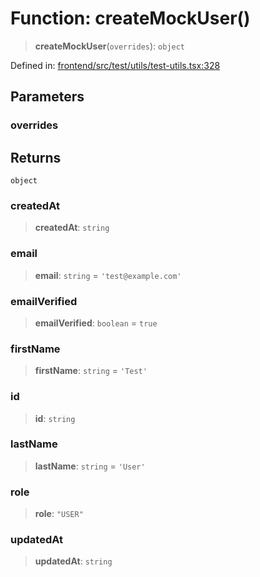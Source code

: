 # Function: createMockUser()

> **createMockUser**(`overrides`): `object`

Defined in: [frontend/src/test/utils/test-utils.tsx:328](https://github.com/lsendel/sass/blob/ca8b2b87627589617e0de57047e1f50d53e78078/frontend/src/test/utils/test-utils.tsx#L328)

## Parameters

### overrides

## Returns

`object`

### createdAt

> **createdAt**: `string`

### email

> **email**: `string` = `'test@example.com'`

### emailVerified

> **emailVerified**: `boolean` = `true`

### firstName

> **firstName**: `string` = `'Test'`

### id

> **id**: `string`

### lastName

> **lastName**: `string` = `'User'`

### role

> **role**: `"USER"`

### updatedAt

> **updatedAt**: `string`
